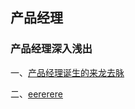## 产品经理

### 产品经理深入浅出
 一、[产品经理诞生的来龙去脉](https://github.com/SolerHo/Product_Manager/blob/master/%E4%BA%A7%E5%93%81%E7%BB%8F%E7%90%86/%E4%BA%A7%E5%93%81%E7%BB%8F%E7%90%86%E6%B7%B1%E5%85%A5%E6%B5%85%E5%87%BA/01.%E4%BA%A7%E5%93%81%E7%BB%8F%E7%90%86%E8%AF%9E%E7%94%9F%E7%9A%84%E6%9D%A5%E9%BE%99%E5%8E%BB%E8%84%89.md)
 
 二、[eererere]()
 
 

